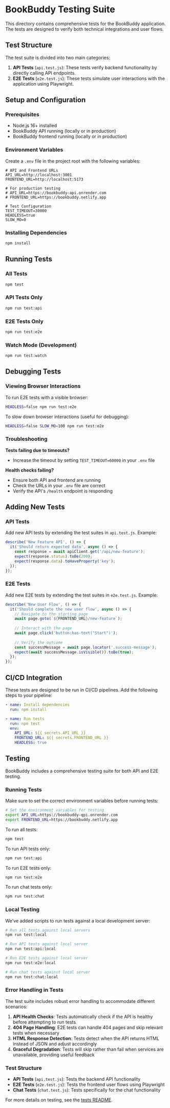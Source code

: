 # BookBuddy Testing Suite

This directory contains comprehensive tests for the BookBuddy application. The tests are designed to verify both technical integrations and user flows.

## Test Structure

The test suite is divided into two main categories:

1. **API Tests** (`api.test.js`): These tests verify backend functionality by directly calling API endpoints.
2. **E2E Tests** (`e2e.test.js`): These tests simulate user interactions with the application using Playwright.

## Setup and Configuration

### Prerequisites

- Node.js 16+ installed
- BookBuddy API running (locally or in production)
- BookBuddy frontend running (locally or in production)

### Environment Variables

Create a `.env` file in the project root with the following variables:

```
# API and Frontend URLs
API_URL=http://localhost:3001
FRONTEND_URL=http://localhost:5173

# For production testing
# API_URL=https://bookbuddy-api.onrender.com
# FRONTEND_URL=https://bookbuddy.netlify.app

# Test Configuration
TEST_TIMEOUT=30000
HEADLESS=true
SLOW_MO=0
```

### Installing Dependencies

```bash
npm install
```

## Running Tests

### All Tests

```bash
npm test
```

### API Tests Only

```bash
npm run test:api
```

### E2E Tests Only

```bash
npm run test:e2e
```

### Watch Mode (Development)

```bash
npm run test:watch
```

## Debugging Tests

### Viewing Browser Interactions

To run E2E tests with a visible browser:

```bash
HEADLESS=false npm run test:e2e
```

To slow down browser interactions (useful for debugging):

```bash
HEADLESS=false SLOW_MO=100 npm run test:e2e
```

### Troubleshooting

**Tests failing due to timeouts?**
- Increase the timeout by setting `TEST_TIMEOUT=60000` in your `.env` file

**Health checks failing?**
- Ensure both API and frontend are running
- Check the URLs in your `.env` file are correct
- Verify the API's `/health` endpoint is responding

## Adding New Tests

### API Tests

Add new API tests by extending the test suites in `api.test.js`. Example:

```javascript
describe('New Feature API', () => {
  it('Should return expected data', async () => {
    const response = await apiClient.get('/api/new-feature');
    expect(response.status).toBe(200);
    expect(response.data).toHaveProperty('key');
  });
});
```

### E2E Tests

Add new E2E tests by extending the test suites in `e2e.test.js`. Example:

```javascript
describe('New User Flow', () => {
  it('Should complete the new user flow', async () => {
    // Navigate to the starting page
    await page.goto(`${FRONTEND_URL}/new-feature`);
    
    // Interact with the page
    await page.click('button:has-text("Start")');
    
    // Verify the outcome
    const successMessage = await page.locator('.success-message');
    expect(await successMessage.isVisible()).toBe(true);
  });
});
```

## CI/CD Integration

These tests are designed to be run in CI/CD pipelines. Add the following steps to your pipeline:

```yaml
- name: Install dependencies
  run: npm install

- name: Run tests
  run: npm test
  env:
    API_URL: ${{ secrets.API_URL }}
    FRONTEND_URL: ${{ secrets.FRONTEND_URL }}
    HEADLESS: true
```

## Testing

BookBuddy includes a comprehensive testing suite for both API and E2E testing.

### Running Tests

Make sure to set the correct environment variables before running tests:

```bash
# Set the environment variables for testing
export API_URL=https://bookbuddy-qpi.onrender.com
export FRONTEND_URL=https://bookbuddy.netlify.app
```

To run all tests:

```bash
npm test
```

To run API tests only:

```bash
npm run test:api
```

To run E2E tests only:

```bash
npm run test:e2e
```

To run chat tests only:

```bash
npm run test:chat
```

### Local Testing

We've added scripts to run tests against a local development server:

```bash
# Run all tests against local servers
npm run test:local

# Run API tests against local server
npm run test:api:local

# Run E2E tests against local server
npm run test:e2e:local

# Run chat tests against local server
npm run test:chat:local
```

### Error Handling in Tests

The test suite includes robust error handling to accommodate different scenarios:

1. **API Health Checks**: Tests automatically check if the API is healthy before attempting to run tests
2. **404 Page Handling**: E2E tests can handle 404 pages and skip relevant tests when necessary
3. **HTML Response Detection**: Tests detect when the API returns HTML instead of JSON and adjust accordingly
4. **Graceful Degradation**: Tests will skip rather than fail when services are unavailable, providing useful feedback

### Test Structure

- **API Tests** (`api.test.js`): Tests the backend API functionality
- **E2E Tests** (`e2e.test.js`): Tests the frontend user flows using Playwright
- **Chat Tests** (`chat.test.js`): Tests specifically for the chat functionality

For more details on testing, see the [tests README](./tests/README.md). 
